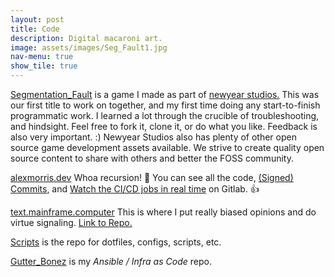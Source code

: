 ```yaml
---
layout: post
title: Code
description: Digital macaroni art.
image: assets/images/Seg_Fault1.jpg
nav-menu: true
show_tile: true
---
```


<a href="https://gitlab.com/newyearstudios/ritual-jam">Segmentation_Fault</a> is a game I made as part of <a href="https://www.newyearstudios.com/">newyear studios.</a> This was our first title to work on together, and my first time doing any start-to-finish programmatic work. I learned a lot through the crucible of troubleshooting, and hindsight. Feel free to fork it, clone it, or do what you like. Feedback is also very important. :) Newyear Studios also has plenty of other open source game development assets available. We strive to create quality open source content to share with others and better the FOSS community.

<a href="https://gitlab.com/matrix8967/alexmorris.dev">alexmorris.dev</a> Whoa recursion! 🤯 You can see all the code, <a href="https://gitlab.com/matrix8967/alexmorris.dev/commits/master"> (Signed) Commits</a>, and <a href="https://gitlab.com/matrix8967/alexmorris.dev/-/jobs">Watch the CI/CD jobs in real time</a> on Gitlab. 👍

<a href="https://text.mainframe.computer/">text.mainframe.computer</a> This is where I put really biased opinions and do virtue signaling. <a href="https://gitlab.com/matrix8967/text-mainframe-computer/">Link to Repo.</a>

<a href="https://gitlab.com/matrix8967/scripts">Scripts</a> is the repo for dotfiles, configs, scripts, etc.

<a href="https://gitlab.com/matrix8967/gutter_bonez">Gutter_Bonez</a> is my _Ansible / Infra as Code_ repo.
